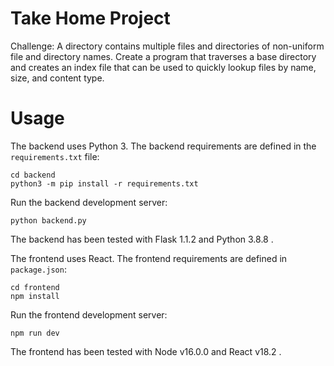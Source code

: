 # Take Home Project

Challenge: A directory contains multiple files and directories of non-uniform file and directory names. Create a program that traverses a base directory and creates an index file that can be used to quickly lookup files by name, size, and content type.

# Usage

The backend uses Python 3. The backend requirements are defined in the `requirements.txt` file:
```
cd backend 
python3 -m pip install -r requirements.txt
```

Run the backend development server:
```
python backend.py
```
The backend has been tested with Flask 1.1.2 and Python 3.8.8 .


The frontend uses React. The frontend requirements are defined in `package.json`:

```
cd frontend
npm install
```

Run the frontend development server:
```
npm run dev
```

The frontend has been tested with Node v16.0.0 and React v18.2 .